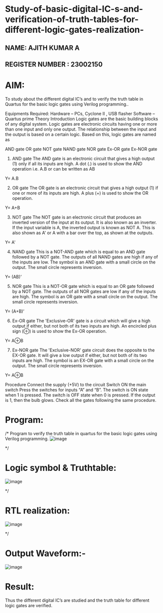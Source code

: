 # Study-of-basic-digital-IC-s-and-verification-of-truth-tables-for-different-logic-gates-realization-

## NAME: AJITH KUMAR A

## REGISTER NUMBER : 23002150

# AIM:
To study about the different digital IC’s and to verify the truth table in Quartus for the basic logic gates using Verilog programming..

Equipments Required:
Hardware – PCs, Cyclone II , USB flasher
Software – Quartus prime
Theory
Introduction
Logic gates are the basic building blocks of any digital system. Logic gates are electronic circuits having one or more than one input and only one output. The relationship between the input and the output is based on a certain logic. Based on this, logic gates are named as

AND gate
OR gate
NOT gate
NAND gate
NOR gate
Ex-OR gate
Ex-NOR gate
1) AND gate
The AND gate is an electronic circuit that gives a high output (1) only if all its inputs are high. A dot (.) is used to show the AND operation i.e. A.B or can be written as AB

Y= A.B

2) OR gate
The OR gate is an electronic circuit that gives a high output (1) if one or more of its inputs are high. A plus (+) is used to show the OR operation.

Y= A+B

3) NOT gate
The NOT gate is an electronic circuit that produces an inverted version of the input at its output. It is also known as an inverter. If the input variable is A, the inverted output is known as NOT A. This is also shown as A' or A with a bar over the top, as shown at the outputs.

Y= A'

4) NAND gate
This is a NOT-AND gate which is equal to an AND gate followed by a NOT gate. The outputs of all NAND gates are high if any of the inputs are low. The symbol is an AND gate with a small circle on the output. The small circle represents inversion.

Y= (AB)’

5) NOR gate
This is a NOT-OR gate which is equal to an OR gate followed by a NOT gate. The outputs of all NOR gates are low if any of the inputs are high. The symbol is an OR gate with a small circle on the output. The small circle represents inversion.

Y= (A+B)’

6) Ex-OR gate
The 'Exclusive-OR' gate is a circuit which will give a high output if either, but not both of its two inputs are high. An encircled plus sign (⊕) is used to show the Ex-OR operation.

Y= A⊕B

7) Ex-NOR gate
The 'Exclusive-NOR' gate circuit does the opposite to the EX-OR gate. It will give a low output if either, but not both of its two inputs are high. The symbol is an EX-OR gate with a small circle on the output. The small circle represents inversion.

Y= A⊕B

Procedure
Connect the supply (+5V) to the circuit
Switch ON the main switch
Press the switches for inputs “A” and “B”. The switch is ON state when 1 is pressed. The switch is OFF state when 0 is pressed.
If the output is 1, then the bulb glows.
Check all the gates following the same procedure.

# Program:
/*
Program to verify the truth table in quartus for the basic logic gates using Verilog programming.
![image](https://github.com/Ajith1413/Study-of-basic-digital-IC-s-and-verification-of-truth-tables-for-different-logic-gates-realization-/assets/139842524/a046f85f-f34e-4c0c-869c-eb485a5b7ec2)

*/
# Logic symbol & Truthtable:
![image](https://github.com/Ajith1413/Study-of-basic-digital-IC-s-and-verification-of-truth-tables-for-different-logic-gates-realization-/assets/139842524/e93e385f-868d-4de4-aeb1-852451e12668)

*/
# RTL realization:
![image](https://github.com/Ajith1413/Study-of-basic-digital-IC-s-and-verification-of-truth-tables-for-different-logic-gates-realization-/assets/139842524/c699cdec-d121-45e7-9b43-abfd49724f32)

*/
# Output Waveform:-
![image](https://github.com/Ajith1413/Study-of-basic-digital-IC-s-and-verification-of-truth-tables-for-different-logic-gates-realization-/assets/139842524/dbd4f06b-582c-42ab-b3c0-3a2dceda7b14)


# Result:
Thus the different digital IC’s are studied and the truth table for different logic gates are verified.
